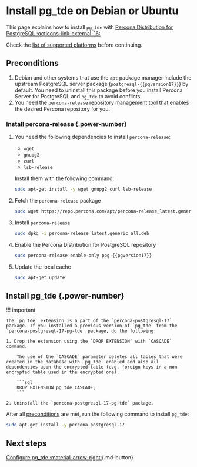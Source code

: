 # Install pg_tde on Debian or Ubuntu

This page explains how to install `pg_tde` with [Percona Distribution for PostgreSQL :octicons-link-external-16:](https://docs.percona.com/postgresql/latest/index.html).

Check the [list of supported platforms](install.md#__tabbed_1_1) before continuing.

## Preconditions

1. Debian and other systems that use the `apt` package manager include the upstream PostgreSQL server package (`postgresql-{{pgversion17}}`) by default. You need to uninstall this package before you install Percona Server for PostgreSQL and `pg_tde` to avoid conflicts.
2. You need the `percona-release` repository management tool that enables the desired Percona repository for you.

### Install percona-release {.power-number}

1. You need the following dependencies to install `percona-release`:

    - `wget`
    - `gnupg2`
    - `curl`
    - `lsb-release`

    Install them with the following command:

    ```{.bash data-prompt="$"}
    sudo apt-get install -y wget gnupg2 curl lsb-release
    ```

2. Fetch the `percona-release` package

    ```{.bash data-prompt="$"}
    sudo wget https://repo.percona.com/apt/percona-release_latest.generic_all.deb
    ```

3. Install `percona-release`

    ```{.bash data-prompt="$"}
    sudo dpkg -i percona-release_latest.generic_all.deb
    ```

4. Enable the Percona Distribution for PostgreSQL repository

    ```{.bash data-prompt="$"}
    sudo percona-release enable-only ppg-{{pgversion17}}
    ```

6. Update the local cache

    ```{.bash data-prompt="$"}
    sudo apt-get update
    ```

## Install pg_tde {.power-number}

!!! important

    The `pg_tde` extension is a part of the `percona-postgresql-17` package. If you installed a previous version of `pg_tde` from the `percona-postgresql-17-pg-tde` package, do the following:

    1. Drop the extension using the `DROP EXTENSION` with `CASCADE` command.

        The use of the `CASCADE` parameter deletes all tables that were created in the database with `pg_tde` enabled and also all dependencies upon the encrypted table (e.g. foreign keys in a non-encrypted table used in the encrypted one).     

        ```sql
        DROP EXTENSION pg_tde CASCADE;
        ```

    2. Uninstall the `percona-postgresql-17-pg-tde` package.  

After all [preconditions](#preconditions) are met, run the following command to install `pg_tde`:

```{.bash data-prompt="$"}
sudo apt-get install -y percona-postgresql-17
```

## Next steps

[Configure pg_tde :material-arrow-right:](setup.md){.md-button}
